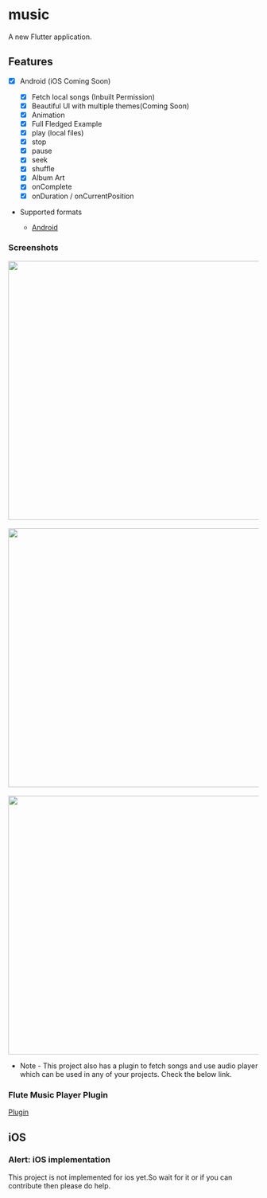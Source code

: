 # music

A new Flutter application.

## Features

* [x] Android (iOS Coming Soon)

  * [x] Fetch local songs (Inbuilt Permission)
  * [x] Beautiful UI with multiple themes(Coming Soon)
  * [x] Animation
  * [x] Full Fledged Example
  * [x] play (local files)
  * [x] stop
  * [x] pause
  * [x] seek
  * [x] shuffle
  * [x] Album Art
  * [x] onComplete
  * [x] onDuration / onCurrentPosition

* Supported formats

  * [Android](https://developer.android.com/guide/topics/media/media-formats.html)



### Screenshots


<img src="https://user-images.githubusercontent.com/51407211/90623624-5d513000-e234-11ea-8c53-c86e55053d33.png" height="520px">&nbsp;&nbsp;<img src="https://user-images.githubusercontent.com/51407211/90623965-de102c00-e234-11ea-9ce7-c58d404c6e71.png" height="520px">&nbsp;&nbsp;<img src="https://user-images.githubusercontent.com/51407211/90625173-ccc81f00-e236-11ea-84a6-1a085a17d53f.png" height="520px">



* Note - This project also has a plugin to fetch songs and use audio player which can be used in any of your projects. Check the below link.

### Flute Music Player Plugin

[Plugin](https://github.com/iampawan/Flute-Music-Player)

## iOS

### Alert: iOS implementation

This project is not implemented for ios yet.So wait for it or if you can contribute then please do help.





